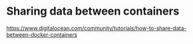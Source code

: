 # Sharing data between containers
https://www.digitalocean.com/community/tutorials/how-to-share-data-between-docker-containers
